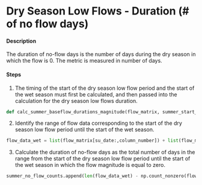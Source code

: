 # Dry Season Low Flows - Duration \(\# of no flow days\)

#### Description

The duration of no-flow days is the number of days during the dry season in which the flow is 0. The metric is measured in number of days.

#### Steps

1. The timing of the start of the dry season low flow period and the start of the wet season must first be calculated, and then passed into the calculation for the dry season low flows duration.
  ```py
  def calc_summer_baseflow_durations_magnitude(flow_matrix, summer_start_dates, fall_flush_dates, fall_flush_wet_dates):
  ```
2. Identify the range of flow data corresponding to the start of the dry season low flow period until the start of the wet season.
  ```py
  flow_data_wet = list(flow_matrix[su_date:,column_number]) + list(flow_matrix[:wet_date, column_number])
  ```
3. Calculate the duration of no-flow days as the total number of days in the range from the start of the dry season low flow period until the start of the wet season in which the flow magnitude is equal to zero.
  ```py
  summer_no_flow_counts.append(len(flow_data_wet) - np.count_nonzero(flow_data_wet))
  ```
